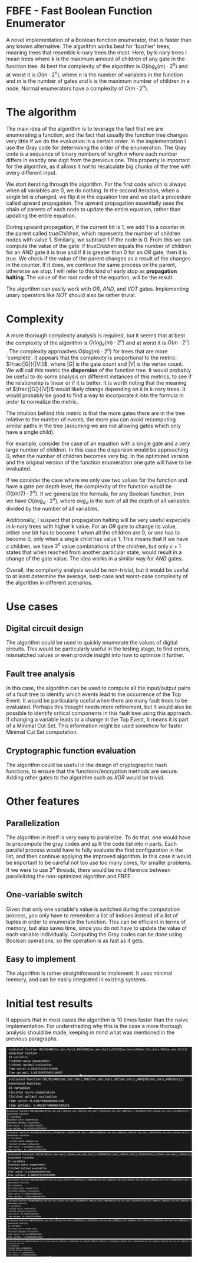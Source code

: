 
# FBFE - Fast Boolean Function Enumerator

A novel implementation of a Boolean function enumerator, that is faster than any known alternative. The algorithm works best for 'bushier' trees, meaning trees that resemble k-nary trees the most. Here, by k-nary trees I mean trees where $k$ is the maximum amount of children of any gate in the function tree. At best the complexity of the algorithm is $O(log_k(m) \cdot 2^n)$ and at worst it is $O(m \cdot 2^n)$, where $n$ is the number of variables in the function and $m$ is the number of gates and k is the maximum number of children in a node. Normal enumerators have a complexity of $O(m \cdot 2^n)$.

# The algorithm
The main idea of the algorithm is to leverage the fact that we are enumerating a function, and the fact that usually the function tree changes very little if we do the evaluation in a certain order. In the implementation I use the Gray code for determining the order of the enumeration. The Gray code is a sequence of binary numbers of length $n$ where each number differs in exactly one digit from the previous one. This property is important for the algorithm, as it allows it not to recalculate big chunks of the tree with every different input.

We start iterating through the algorithm. For the first code which is always when all variables are 0, we do nothing. In the second iteration, when a single bit is changed, we flip it in the equation tree and we start a procedure called upward propagation. The upward propagation essentially uses the chain of parents of each node to update the entire equation, rather than updating the entire equation.

During upward propagation, if the current bit is $1$, we add 1 to a counter in the parent called $trueChildren$, which represents the number of children nodes with value $1$. Similarly, we subtract $1$ if the node is 0. From this we can compute the value of the gate: if $trueChildren$ equals the number of children for an $AND$ gate it is true and if it is greater than 0 for an $OR$ gate, then it is true. We check if the value of the parent changes as a result of the changes in the counter. If it does, we continue the same process on the parent, otherwise we stop. I will refer to this kind of early stop as **propagation halting**. The value of the root node of the equation, will be the result.

The algorithm can easily work with $OR$, $AND$, and $VOT$ gates. Implementing unary operators like $NOT$ should also be rather trivial.

# Complexity

A more thorough complexity analysis is required, but it seems that at best the complexity of the algorithm is $O(log_k(m) \cdot 2^n)$ and at worst it is $O(m \cdot 2^n)$ . The complexity approaches $O(log(m) \cdot 2^n)$ for trees that are more 'complete'. It appears that the complexity is proportional to the metric: $\frac{|G|}{|V|}$, where $|G|$ is the gate count and $|V|$ is the vertex count. We will call this metric the **dispersion** of the function tree. It would probably be useful to do some analysis on different instances of this metrics, to see if the relationship is linear or if it is better.  It is worth noting that the meaning of $\frac{|G|}{|V|}$ would likely change depending on $k$ in k-nary trees. It would probably be good to find a way to incorporate $k$ into the formula in order to normalize the metric.

The intuition behind this metric is that the more gates there are in the tree relative to the number of events, the more you can avoid recomputing similar paths in the tree (assuming we are not allowing gates which only have a single child).

For example, consider the case of an equation with a single gate and a very large number of children. In this case the dispersion would be approaching $0$, when the number of children becomes very big. In the optimized version and the original version of the function enumeration one gate will have to be evaluated.

If we consider the case where we only use two values for the function and have a gate per depth level, the complexity of the function would be $O((m/2) \cdot 2^n)$. If we generalize the formula, for any Boolean function, then we have $O(avg_d \cdot 2^n)$, where $avg_d$ is the sum of all the depth of all variables divided by the number of all variables.

Additionally, I suspect that propagation halting will be very useful especially in k-nary trees with higher k value. For an $OR$ gate to change its value, either one bit has to become $1$ when all the children are $0$, or one has to become $0$, only when a single child has value $1$. This means that if we have $c$ children, we have $2^c$ value combinations of the children, but only $c + 1$ states that when reached from another particular state, would result in a change of the gate value. The idea works in a similar way for $AND$ gates.

Overall, the complexity analysis would be non-trivial, but it would be useful to at least determine the average, best-case and worst-case complexity of the algorithm in different scenarios.

# Use cases

## Digital circuit design
The algorithm could be used to quickly enumerate the values of digital circuits. This would be particularly useful in the testing stage, to find errors, mismatched values or even provide insight into how to optimize it further.

## Fault tree analysis
In this case, the algorithm can be used to compute all the input/output pairs of a fault tree to identify which events lead to the occurrence of the Top Event. It would be particularly useful when there are many fault trees to be evaluated. Perhaps this thought needs more refinement, but it would also be possible to identify critical components in this fault tree using this approach. If changing a variable leads to a change in the Top Event, it means it is part of a Minimal Cut Set. This information might be used somehow for faster Minimal Cut Set computation.

## Cryptographic function evaluation

The algorithm could be useful in the design of cryptographic hash functions, to ensure that the functions/encryption methods are secure. Adding other gates to the algorithm such as $XOR$ would be trivial.
# Other features

## Parallelization

The algorithm in itself is very easy to parallelize. To do that, one would have to precompute the gray codes and split the code list into $n$ parts. Each parallel process would have to fully evaluate the first configuration in the list, and then continue applying the improved algorithm. In this case it would be important to be careful not too use too many cores,  for smaller problems. If we were to use $2^n$ threads, there would be no difference between parallelizing the non-optimized algorithm and FBFE.

## One-variable switch

Given that only one variable's value is switched during the computation process, you only have to remember a list of indices instead of a list of tuples in order to enumerate the function. This can be efficient in terms of memory, but also saves time, since you do not have to update the value of each variable individually. Computing the Gray codes can be done using Boolean operations, so the operation is as fast as it gets.

## Easy to implement
The algorithm is rather straightforward to implement. It uses minimal memory, and can be easily integrated in existing systems.

# Initial test results

It appears that in most cases the algorithm is 10 times faster than the naive implementation. For understnading why this is the case a more thorough analysis should be made, keeping in mind what was mentioned in the previous paragraphs.

![Alt text](test_results/image.png)
![Alt text](test_results/image-1.png)
![Alt text](test_results/image-2.png)
![Alt text](test_results/image-3.png)
![Alt text](test_results/image-4.png)
![Alt text](test_results/image-5.png)
![Alt text](test_results/image-6.png)
![Alt text](test_results/image-7.png)
![Alt text](test_results/image-8.png)